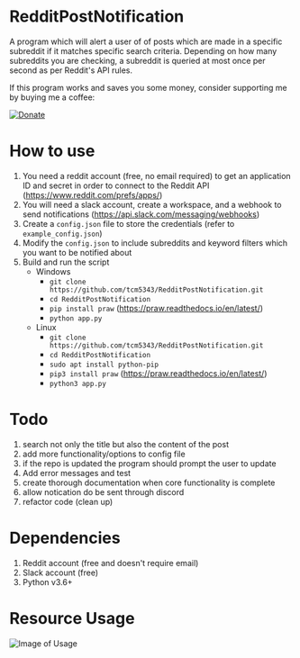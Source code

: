 # RedditPostNotification
A program which will alert a user of of posts which are made in a specific subreddit if it matches specific search criteria. Depending on how many subreddits you are checking, a subreddit is queried at most once per second as per Reddit's API rules.

If this program works and saves you some money, consider supporting me by buying me a coffee:

[![Donate](https://img.shields.io/badge/Donate-PayPal-green.svg)](https://www.paypal.com/cgi-bin/webscr?cmd=_donations&business=WN85PYVLLLSKL&currency_code=USD)

# How to use
1. You need a reddit account (free, no email required) to get an application ID and secret in order to connect to the Reddit API (https://www.reddit.com/prefs/apps/)
2. You will need a slack account, create a workspace, and a webhook to send notifications (https://api.slack.com/messaging/webhooks)
3. Create a `config.json` file to store the credentials (refer to `example_config.json`)
4. Modify the `config.json` to include subreddits and keyword filters which you want to be notified about
5. Build and run the script
   * Windows
       * `git clone https://github.com/tcm5343/RedditPostNotification.git`
       * `cd RedditPostNotification`
       * `pip install praw` (https://praw.readthedocs.io/en/latest/)
       * `python app.py`
   * Linux
       * `git clone https://github.com/tcm5343/RedditPostNotification.git`
       * `cd RedditPostNotification`
       * `sudo apt install python-pip`
       * `pip3 install praw` (https://praw.readthedocs.io/en/latest/)
       * `python3 app.py`

# Todo
1. search not only the title but also the content of the post
2. add more functionality/options to config file
3. if the repo is updated the program should prompt the user to update
4. Add error messages and test
5. create thorough documentation when core functionality is complete
6. allow notication do be sent through discord
7. refactor code (clean up)

# Dependencies
1. Reddit account (free and doesn't require email)
2. Slack account (free)
3. Python v3.6+

# Resource Usage
![Image of Usage](https://i.imgur.com/2OkJes4.png)
